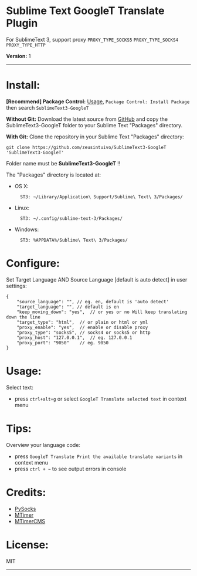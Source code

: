 Sublime Text GoogleT Translate Plugin
===============================

For SublimeText 3, support proxy `PROXY_TYPE_SOCKS5` `PROXY_TYPE_SOCKS4` `PROXY_TYPE_HTTP`

**Version:** 1

------------------

Install:
=======

**[Recommend] Package Control:** [Usage](https://sublime.wbond.net/docs/usage),
 `Package Control: Install Package` then search `SublimeText3-GoogleT`

**Without Git:** Download the latest source from 
[GitHub](https://github.com/zeusintuivo/SublimeText3-GoogleT) and copy the 
SublimeText3-GoogleT folder to your Sublime Text "Packages" directory.

**With Git:** Clone the repository in your Sublime Text "Packages" directory:

    git clone https://github.com/zeusintuivo/SublimeText3-GoogleT 'SublimeText3-GoogleT'

Folder name must be **SublimeText3-GoogleT** !!

The "Packages" directory is located at:

* OS X:

        ST3: ~/Library/Application\ Support/Sublime\ Text\ 3/Packages/

* Linux:

        ST3: ~/.config/sublime-text-3/Packages/

* Windows:

        ST3: %APPDATA%/Sublime\ Text\ 3/Packages/

Configure:
=========

Set Target Language AND Source Language [default is auto detect] in user settings:


    {
        "source_language": "", // eg. en, default is 'auto detect'
        "target_language": "", // default is en
        "keep_moving_down": "yes",  // or yes or no Will keep translating down the line
        "target_type": "html",  // or plain or html or yml
        "proxy_enable": "yes",  // enable or disable proxy
        "proxy_type": "socks5", // socks4 or socks5 or http
        "proxy_host": "127.0.0.1",  // eg. 127.0.0.1
        "proxy_port": "9050"    // eg. 9050
    }


Usage:
=====

Select text:

* press `ctrl+alt+g` or select `GoogleT Translate selected text` in context menu

Tips:
====

Overview your language code:

* press `GoogleT Translate Print the available translate variants` in context menu
* press `ctrl + ~` to see output errors in console


Credits:
=======

* [PySocks](https://github.com/Anorov/PySocks)
* [MTimer](https://github.com/MTimer/)
* [MTimerCMS](https://github.com/MtimerCMS/)


License:
=======

MIT



------------------

